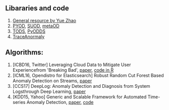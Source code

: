## Libararies and code
1.  [General resource by Yue Zhao](https://github.com/yzhao062/anomaly-detection-resources)  
2.  [PYOD](https://github.com/yzhao062/pyod), [SUOD](https://github.com/yzhao062/SUOD), [metaOD](https://github.com/yzhao062/MetaOD)  
3.  [TODS](https://github.com/datamllab/tods), [PyODDS](https://github.com/datamllab/pyodds)  
5.  [TraceAnormaly](https://github.com/NetManAIOps/TraceAnomaly)  

## Algorithms:  
1. [ICBD16, Twitter] Leveraging Cloud Data to Mitigate User Experiencefrom 'Breaking Bad', [paper](https://courses.cit.cornell.edu/nj89/docs/edm.pdf), [code in R](https://github.com/twitter/BreakoutDetection)   
2. [ICML16, Opendistro for Elasticsearch] Robust Random Cut Forest Based Anomaly Detection on Streams, [paper](https://www.semanticscholar.org/paper/Robust-Random-Cut-Forest-Based-Anomaly-Detection-on-Guha-Mishra/ecb365ef9b67cd5540cc4c53035a6a7bd88678f9?p2df) 
3. [CCS17] DeepLog: Anomaly Detection and Diagnosis from System Logsthrough Deep Learning, [paper](https://www.cs.utah.edu/~lifeifei/papers/deeplog.pdf)  
4. [KDD15, Yahoo] Generic and Scalable Framework for Automated Time-series Anomaly Detection, [paper](https://netman.aiops.org/~peidan/ANM2019/5.KPIAnomalyDetection/ReadingLists/2015KDD_Generic%20and%20Scalable%20Framework%20for%20Automated%20Time-series%20Anomaly%20Detection.pdf), [code](https://github.com/yahoo/egads)
